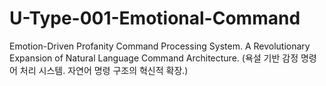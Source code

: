 # U-Type-001-Emotional-Command
Emotion-Driven Profanity Command Processing System. A Revolutionary Expansion of Natural Language Command Architecture. (욕설 기반 감정 명령어 처리 시스템. 자연어 명령 구조의 혁신적 확장.)
